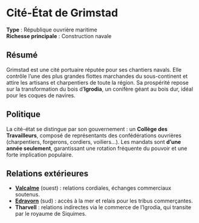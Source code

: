 # Cité-État de Grimstad  

**Type** : République ouvrière maritime  
**Richesse principale** : Construction navale  

## Résumé  
Grimstad est une cité portuaire réputée pour ses chantiers navals. Elle contrôle l’une des plus grandes flottes marchandes du sous-continent et attire les artisans et charpentiers de toute la région. Sa prospérité repose sur la transformation du bois d’**Igrodia**, un conifère géant au bois dur, idéal pour les coques de navires.  

## Politique  
La cité-état se distingue par son gouvernement : un **Collège des Travailleurs**, composé de représentants des confédérations ouvrières (charpentiers, forgerons, cordiers, voiliers…). Les mandats sont **d’une année seulement**, garantissant une rotation fréquente du pouvoir et une forte implication populaire.  

## Relations extérieures  
- **[Valcalme](valcalme.md)** (ouest) : relations cordiales, échanges commerciaux soutenus.  
- **[Edravorn](edravorn.md)** (sud) : accès à la mer et relais pour les tribus commerçantes.  
- **Tharvell** : relations indirectes via le commerce de l’Igrodia, qui transite par le royaume de Siquimes.  
